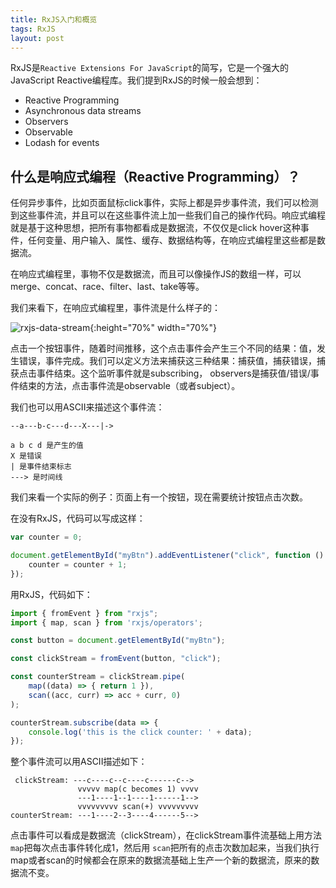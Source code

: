 ```yaml
---
title: RxJS入门和概览
tags: RxJS
layout: post
---
```


RxJS是```Reactive Extensions For JavaScript```的简写，它是一个强大的JavaScript Reactive编程库。我们提到RxJS的时候一般会想到：

- Reactive Programming
- Asynchronous data streams
- Observers
- Observable
- Lodash for events

## 什么是响应式编程（Reactive Programming）？

任何异步事件，比如页面鼠标click事件，实际上都是异步事件流，我们可以检测到这些事件流，并且可以在这些事件流上加一些我们自己的操作代码。响应式编程就是基于这种思想，把所有事物都看成是数据流，不仅仅是click hover这种事件，任何变量、用户输入、属性、缓存、数据结构等，在响应式编程里这些都是数据流。


在响应式编程里，事物不仅是数据流，而且可以像操作JS的数组一样，可以merge、concat、race、filter、last、take等等。


我们来看下，在响应式编程里，事件流是什么样子的：

![rxjs-data-stream](https://limeii.github.io/assets/images/posts/rxjs/rxjs-stream.png){:height="70%" width="70%"}

点击一个按钮事件，随着时间推移，这个点击事件会产生三个不同的结果：值，发生错误，事件完成。我们可以定义方法来捕获这三种结果：捕获值，捕获错误，捕获点击事件结束。这个监听事件就是subscribing， observers是捕获值/错误/事件结束的方法，点击事件流是observable（或者subject）。


我们也可以用ASCII来描述这个事件流：

```
--a---b-c---d---X---|->

a b c d 是产生的值
X 是错误
| 是事件结束标志
---> 是时间线

```

我们来看一个实际的例子：页面上有一个按钮，现在需要统计按钮点击次数。

在没有RxJS，代码可以写成这样：

```js
var counter = 0;

document.getElementById("myBtn").addEventListener("click", function () {
    counter = counter + 1;
});

```

用RxJS，代码如下：

```js
import { fromEvent } from "rxjs";
import { map, scan } from 'rxjs/operators';

const button = document.getElementById("myBtn");

const clickStream = fromEvent(button, "click");

const counterStream = clickStream.pipe(
    map((data) => { return 1 }),
    scan((acc, curr) => acc + curr, 0)
);

counterStream.subscribe(data => {
    console.log('this is the click counter: ' + data);
});
```

整个事件流可以用ASCII描述如下：

```
 clickStream: ---c----c--c----c------c-->
               vvvvv map(c becomes 1) vvvv
               ---1----1--1----1------1-->
               vvvvvvvvv scan(+) vvvvvvvvv
counterStream: ---1----2--3----4------5-->
```

点击事件可以看成是数据流（clickStream），在clickStream事件流基础上用方法```map```把每次点击事件转化成1，然后用 ```scan```把所有的点击次数加起来，当我们执行map或者scan的时候都会在原来的数据流基础上生产一个新的数据流，原来的数据流不变。




